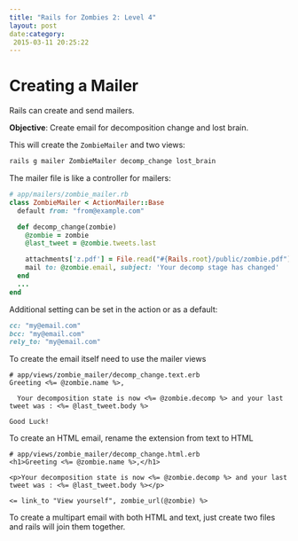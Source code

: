 ```yaml
---
title: "Rails for Zombies 2: Level 4"
layout: post
date:category:
 2015-03-11 20:25:22
---
```


Creating a Mailer
=================

Rails can create and send mailers.

**Objective**: Create email for decomposition change and lost brain.

This will create the `ZombieMailer` and two views:

```bash
rails g mailer ZombieMailer decomp_change lost_brain
```

The mailer file is like a controller for mailers:

```ruby
# app/mailers/zombie_mailer.rb
class ZombieMailer < ActionMailer::Base
  default from: "from@example.com"

  def decomp_change(zombie)
    @zombie = zombie
    @last_tweet = @zombie.tweets.last

    attachments['z.pdf'] = File.read("#{Rails.root}/public/zombie.pdf")
    mail to: @zombie.email, subject: 'Your decomp stage has changed'
  end
  ...
end
```

Additional setting can be set in the action or as a default:

```ruby
cc: "my@email.com"
bcc: "my@email.com"
rely_to: "my@email.com"
```

To create the email itself need to use the mailer views

```erb
# app/views/zombie_mailer/decomp_change.text.erb
Greeting <%= @zombie.name %>,

  Your decomposition state is now <%= @zombie.decomp %> and your last tweet was : <%= @last_tweet.body %>

Good Luck!
```

To create an HTML email, rename the extension from text to HTML

```erb
# app/views/zombie_mailer/decomp_change.html.erb
<h1>Greeting <%= @zombie.name %>,</h1>

<p>Your decomposition state is now <%= @zombie.decomp %> and your last tweet was : <%= @last_tweet.body %></p>

<= link_to "View yourself", zombie_url(@zombie) %>
```

To create a multipart email with both HTML and text, just create two files and rails will join them together.
